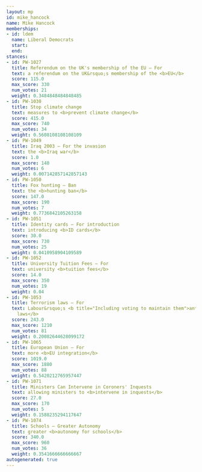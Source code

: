 ```yaml
---
layout: mp
id: mike_hancock
name: Mike Hancock
memberships:
- id: ldem
  name: Liberal Democrats
  start: 
  end: 
stances:
- id: PW-1027
  title: Referendum on the UK's membership of the EU — For
  text: a referendum on the UK&rsquo;s membership of the <b>EU</b>
  score: 115.0
  max_score: 330
  num_votes: 21
  weight: 0.3484848484848485
- id: PW-1030
  title: Stop climate change
  text: measures to <b>prevent climate change</b>
  score: 415.0
  max_score: 740
  num_votes: 34
  weight: 0.5608108108108109
- id: PW-1049
  title: Iraq 2003 — For the invasion
  text: the <b>Iraq war</b>
  score: 1.0
  max_score: 140
  num_votes: 6
  weight: 0.007142857142857143
- id: PW-1050
  title: Fox hunting — Ban
  text: the <b>hunting ban</b>
  score: 147.0
  max_score: 190
  num_votes: 7
  weight: 0.7736842105263158
- id: PW-1051
  title: Identity cards — For introduction
  text: introducing <b>ID cards</b>
  score: 30.0
  max_score: 730
  num_votes: 25
  weight: 0.0410958904109589
- id: PW-1052
  title: University Tuition Fees — For
  text: university <b>tuition fees</b>
  score: 14.0
  max_score: 350
  num_votes: 19
  weight: 0.04
- id: PW-1053
  title: Terrorism laws — For
  text: Labour&rsquo;s <b title="Including voting to maintain them">anti-terrorism
    laws</b>
  score: 243.0
  max_score: 1210
  num_votes: 81
  weight: 0.20082644628099172
- id: PW-1065
  title: European Union — For
  text: more <b>EU integration</b>
  score: 1019.0
  max_score: 1880
  num_votes: 88
  weight: 0.5420212765957447
- id: PW-1071
  title: Ministers Can Intervene in Coroners' Inquests
  text: allowing ministers to <b>intervene in inquests</b>
  score: 27.0
  max_score: 170
  num_votes: 5
  weight: 0.1588235294117647
- id: PW-1074
  title: Schools — Greater Autonomy
  text: greater <b>autonomy for schools</b>
  score: 340.0
  max_score: 960
  num_votes: 36
  weight: 0.3541666666666667
autogenerated: true
---
```

